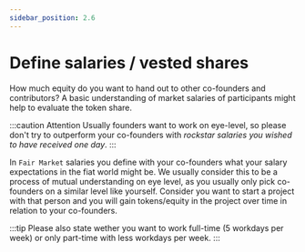 ```yaml
---
sidebar_position: 2.6
---
```


# Define salaries / vested shares

How much equity do you want to hand out to other co-founders and contributors? A basic understanding of market salaries of participants might help to evaluate the token share.

:::caution Attention
Usually founders want to work on eye-level, so please don't try to outperform your co-founders with _rockstar salaries you wished to have received one day_.
:::

In `Fair Market` salaries you define with your co-founders what your salary expectations in the fiat world might be. We usually consider this to be a process of mutual understanding on eye level, as you usually only pick co-founders on a similar level like yourself. Consider you want to start a project with that person and you will gain tokens/equity in the project over time in relation to your co-founders.

:::tip
Please also state wether you want to work full-time (5 workdays per week) or only part-time with less workdays per week.
:::
